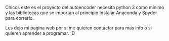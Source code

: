 Chicos este es el proyecto del autoencoder necesita python 3 como mínimo
y las bibliotecas que se importan al principio
Instalar Anaconda y Spyder para correrlo.

Les dejo mi pagina web por si me quieren contactar para mas info o si quieren aprender a programar.
:D